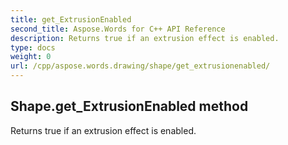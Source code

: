 ```yaml
---
title: get_ExtrusionEnabled
second_title: Aspose.Words for C++ API Reference
description: Returns true if an extrusion effect is enabled. 
type: docs
weight: 0
url: /cpp/aspose.words.drawing/shape/get_extrusionenabled/
---
```

## Shape.get_ExtrusionEnabled method


Returns true if an extrusion effect is enabled.

